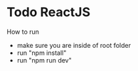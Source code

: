 # Todo ReactJS
How to run
- make sure you are inside of root folder
- run "npm install"
- run "npm run dev"
